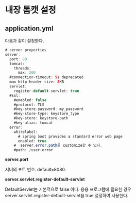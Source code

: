 # 내장 톰캣 설정

## application.yml

다음과 같이 설정한다. 

```java
# server properties
server:
  port: 80
  tomcat:
    threads:
      max: 200
  #connection-timeout: 5s deprecated
  max-http-header-size: 8KB
  servlet:
    register-default-servlet: true
  #ssl:
    #enabled: false
    #protocol: TLS 
    #key-store-password: my_password
    #key-store-type: keystore_type
    #key-store: keystore-path
    #key-alias: tomcat
  error:
    whitelabel:
      # spring boot provides a standard error web page 
      enabled: true   
    #  server.error.path를 customize할 수 있다. 
    #path: /user-error
```

**server.port**  

서버의 포트 번호. default=8080. 

**server.servlet.register-default-servlet**

DefaultServlet는 기본적으로  false 이다. 응용 프로그램에 필요한 경우 server.servlet.register-default-servlet을 true 설정하여 사용한다.